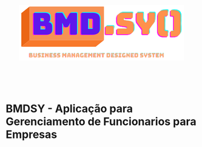 <div align="center"> 
    <img src="projeto_poo\src\resources\imagens\logo_poo_texto.png" > 
</div>
<br/>
<br/>
<br/>
<br/>

# BMDSY - Aplicação para Gerenciamento de Funcionarios para Empresas
     

